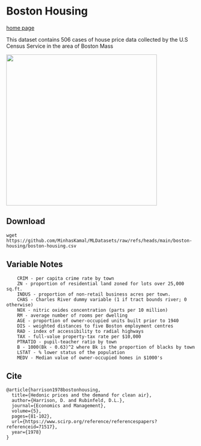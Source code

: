 # Boston Housing

[home page](https://www.cs.toronto.edu/~delve/data/boston/bostonDetail.html)

This dataset contains 506 cases of house price data collected by the U.S Census Service in the area of Boston Mass

<img src="https://github.com/user-attachments/assets/b63c1f62-552e-4afe-a6ed-ed0e33e50377" width="400">

## Download
```
wget https://github.com/MinhasKamal/MLDatasets/raw/refs/heads/main/boston-housing/boston-housing.csv
```

## Variable Notes
```
    CRIM - per capita crime rate by town
    ZN - proportion of residential land zoned for lots over 25,000 sq.ft.
    INDUS - proportion of non-retail business acres per town.
    CHAS - Charles River dummy variable (1 if tract bounds river; 0 otherwise)
    NOX - nitric oxides concentration (parts per 10 million)
    RM - average number of rooms per dwelling
    AGE - proportion of owner-occupied units built prior to 1940
    DIS - weighted distances to five Boston employment centres
    RAD - index of accessibility to radial highways
    TAX - full-value property-tax rate per $10,000
    PTRATIO - pupil-teacher ratio by town
    B - 1000(Bk - 0.63)^2 where Bk is the proportion of blacks by town
    LSTAT - % lower status of the population
    MEDV - Median value of owner-occupied homes in $1000's
```

## Cite
```
@article{harrison1978bostonhousing,
  title={Hedonic prices and the demand for clean air},
  author={Harrison, D. and Rubinfeld, D.L.},
  journal={Economics and Management},
  volume={5},
  pages={81-102},
  url={https://www.scirp.org/reference/referencespapers?referenceid=71517},
  year={1978}
}
```
